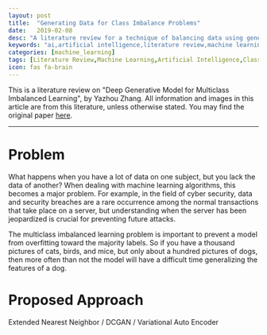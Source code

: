 ```yaml
---
layout: post
title:  "Generating Data for Class Imbalance Problems"
date:   2019-02-08
desc: "A literature review for a technique of balancing data using generative models."
keywords: "ai,artificial intelligence,literature review,machine learning,ml,class imbalance"
categories: [machine_learning]
tags: [Literature Review,Machine Learning,Artificial Intelligence,Class Imbalance,Generative]
icon: fas fa-brain
---
```

This is a literature review on "Deep Generative Model for Multiclass Imbalanced Learning", by Yazhou Zhang. All
 information and images in this article are from this literature, unless otherwise stated. You may find the original
 paper [here](https://digitalcommons.uri.edu/cgi/viewcontent.cgi?article=2258&context=theses).

---

# Problem
What happens when you have a lot of data on one subject, but you lack the data of another? When dealing with machine
learning algorithms, this becomes a major problem. For example, in the field of cyber security, data and security
breaches are a rare occurrence among the normal transactions that take place on a server, but understanding when the
server has been jeopardized is crucial for preventing future attacks.

The multiclass imbalanced learning problem is important to prevent a model from overfitting toward the majority labels.
So if you have a thousand pictures of cats, birds, and mice, but only about a hundred pictures of dogs, then more often
than not the model will have a difficult time generalizing the features of a dog.

# Proposed Approach
Extended Nearest Neighbor / DCGAN / Variational Auto Encoder


